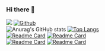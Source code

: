 ### Hi there 👋
![](https://visitor-badge.laobi.icu/badge?page_id=msutic.msutic)
[![Github](https://img.shields.io/github/followers/msutic?label=Follow&style=social)](https://github.com/msutic)  
![Anurag's GitHub stats](https://github-readme-stats.vercel.app/api?username=msutic&show_icons=true&theme=tokyonight)
[![Top Langs](https://github-readme-stats.vercel.app/api/top-langs/?username=msutic&layout=compact&theme=tokyonight)](https://github.com/anuraghazra/github-readme-stats)  
[![Readme Card](https://github-readme-stats.vercel.app/api/pin/?username=msutic&repo=space_invaders&theme=tokyonight)](https://github.com/msutic/space_invaders)
[![Readme Card](https://github-readme-stats.vercel.app/api/pin/?username=msutic&repo=SmartGrid&theme=tokyonight)](https://github.com/msutic/SmartGrid)  
[![Readme Card](https://github-readme-stats.vercel.app/api/pin/?username=msutic&repo=Communication-Bus&theme=tokyonight)](https://github.com/msutic/Communication-Bus)
[![Readme Card](https://github-readme-stats.vercel.app/api/pin/?username=msutic&repo=ticket-shop-MVC&theme=tokyonight)](https://github.com/msutic/ticket-shop-MVC)




<!--
**msutic/msutic** is a ✨ _special_ ✨ repository because its `README.md` (this file) appears on your GitHub profile.

Here are some ideas to get you started:

- 🔭 I’m currently working on ...
- 🌱 I’m currently learning ...
- 👯 I’m looking to collaborate on ...
- 🤔 I’m looking for help with ...
- 💬 Ask me about ...
- 📫 How to reach me: ...
- 😄 Pronouns: ...
- ⚡ Fun fact: ...
-->
